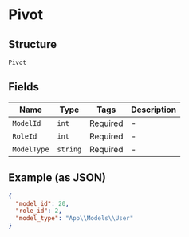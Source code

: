 
# Pivot

## Structure

`Pivot`

## Fields

| Name | Type | Tags | Description |
|  --- | --- | --- | --- |
| `ModelId` | `int` | Required | - |
| `RoleId` | `int` | Required | - |
| `ModelType` | `string` | Required | - |

## Example (as JSON)

```json
{
  "model_id": 20,
  "role_id": 2,
  "model_type": "App\\Models\\User"
}
```

